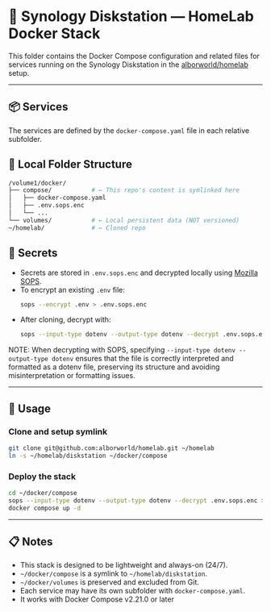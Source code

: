 # 🧪 Synology Diskstation — HomeLab Docker Stack

This folder contains the Docker Compose configuration and related files for services running on the Synology Diskstation in the [alborworld/homelab](https://github.com/alborworld/homelab) setup.

---

## 📦 Services

The services are defined by the `docker-compose.yaml` file in each relative subfolder.

## 📂 Local Folder Structure

```bash
/volume1/docker/
├── compose/           # ← This repo's content is symlinked here
│   ├── docker-compose.yaml
│   ├── .env.sops.enc
│   └── ...
└── volumes/           # ← Local persistent data (NOT versioned)
~/homelab/             # ← Cloned repo
```

## 🔐 Secrets

- Secrets are stored in `.env.sops.enc` and decrypted locally using [Mozilla SOPS](https://github.com/mozilla/sops).
- To encrypt an existing `.env` file:
  ```bash
  sops --encrypt .env > .env.sops.enc
  ```
- After cloning, decrypt with:
  ```bash
  sops --input-type dotenv --output-type dotenv --decrypt .env.sops.enc > .env
  ```

NOTE: When decrypting with SOPS, specifying `--input-type dotenv --output-type dotenv` ensures that the file is correctly interpreted and formatted as a dotenv file, preserving its structure and avoiding misinterpretation or formatting issues.

---

## 🚀 Usage

### Clone and setup symlink

```bash
git clone git@github.com:alborworld/homelab.git ~/homelab
ln -s ~/homelab/diskstation ~/docker/compose
```

### Deploy the stack

```bash
cd ~/docker/compose
sops --input-type dotenv --output-type dotenv --decrypt .env.sops.enc > .env
docker compose up -d
```

---

## 📋 Notes

- This stack is designed to be lightweight and always-on (24/7).
- `~/docker/compose` is a symlink to `~/homelab/diskstation`.
- `~/docker/volumes` is preserved and excluded from Git.
- Each service may have its own subfolder with `docker-compose.yaml`.
- It works with Docker Compose v2.21.0 or later
